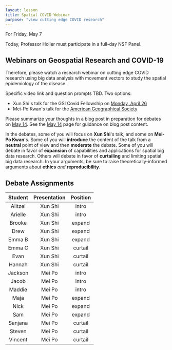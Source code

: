 ```yaml
---
layout: lesson
title: Spatial COVID Webinar
purpose: "view cutting edge COVID research"
---
```


For Friday, May 7

Today, Professor Holler must participate in a full-day NSF Panel. 

## Webinars on Geospatial Research and COVID-19

Therefore, please watch a research webinar on cutting edge COVID research using big data analysis with movement vectors to study the spatial epidemiology of the disease.

Specific video link and question prompts TBD. Two options:

- Xun Shi's talk for the GSI Covid Fellowship on [Monday, April 26](https://gsi.cigi.illinois.edu/geospatial-fellows-webinar-series/)
- Mei-Po Kwan's talk for the [American Geographical Society](https://www.youtube.com/watch?v=hDpa3c5ljsA)

Please summarize your thoughts in a blog post in preparation for debates on [May 14](2021-05-14-rr-ethics). See the [May 14](2021-05-14-rr-ethics) page for guidance on blog post content.

In the debates, some of you will focus on **Xun Shi**'s talk, and some on **Mei-Po Kwan**'s.
Some of you will **introduce** the content of the talk from a **neutral** point of view and then **moderate** the debate.
Some of you will debate in favor of **expansion** of capabilities and applications for spatial big data research.
Others will debate in favor of **curtailing** and limiting spatial big data research.
In your arguments, be sure to raise theoretically-informed arguments about **ethics** *and* **reproducibility**.

## Debate Assignments

| Student | Presentation | Position |
| :--: | :--: | :--: |
| Alitzel | Xun Shi | intro |
| Arielle | Xun Shi | intro |
| Brooke | Xun Shi | expand |
| Drew | Xun Shi | expand |
| Emma B | Xun Shi | expand |
| Emma C | Xun Shi | curtail |
| Evan | Xun Shi | curtail |
| Hannah | Xun Shi | curtail |
| Jackson | Mei Po | intro |
| Jacob | Mei Po | intro |
| Maddie | Mei Po | intro |
| Maja | Mei Po | expand |
| Nick | Mei Po | expand |
| Sam | Mei Po | expand |
| Sanjana | Mei Po | curtail |
| Steven | Mei Po | curtail |
| Vincent | Mei Po | curtail |



